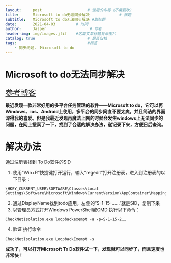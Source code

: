 ```yaml
---
layout:     post                    # 使用的布局（不需要改）
title:      Microsoft to do无法同步解决             # 标题 
subtitle:   Microsoft to do无法同步解决 #副标题
date:       2021-04-03         # 时间
author:     Jasper                   # 作者
header-img: img/images.jfif    #这篇文章标题背景图片
catalog: true                       # 是否归档
tags:                               #标签
    - 同步问题， Microsoft to do
---
```


# Microsoft to do无法同步解决
<font size=5>[参考博客](https://zhuanlan.zhihu.com/p/321254257)</font>

**最近发现一款非常好用的多平台任务管理的软件——Microsoft to do，它可以再Windows、ios、Android上使用，多平台的同步简直不要太爽，并且简洁的界面深得我的喜爱。但是我最近发现再魔法上网的时候会发生windows上无法同步的问题，在网上搜索了一下，找到了合适的解决办法，遂记录下来，方便日后查询。**

# 解决办法
通过注册表找到 To Do软件的SID
1. 使用“Win+R”快捷键打开运行，输入“regedit”打开注册表，进入到注册表的以下目录：
~~~
\HKEY_CURRENT_USER\SOFTWARE\Classes\Local Settings\Software\Microsoft\Windows\CurrentVersion\AppContainer\Mappings
~~~
2. 通过DisplayName找到todo应用，左侧的“S-1-15-……”就是SID，复制下来
3. 以管理员方式打开Windows PowerShell或CMD
执行以下命令：
~~~
CheckNetIsolation.exe loopbackexempt -a -p=S-1-15-2……
~~~
4. 验证
执行命令
~~~
CheckNetIsolation.exe LoopbackExempt -s
~~~
**成功了，可以打开Microsoft To Do软件试一下，发现就可以同步了，而且速度也非常快！**
